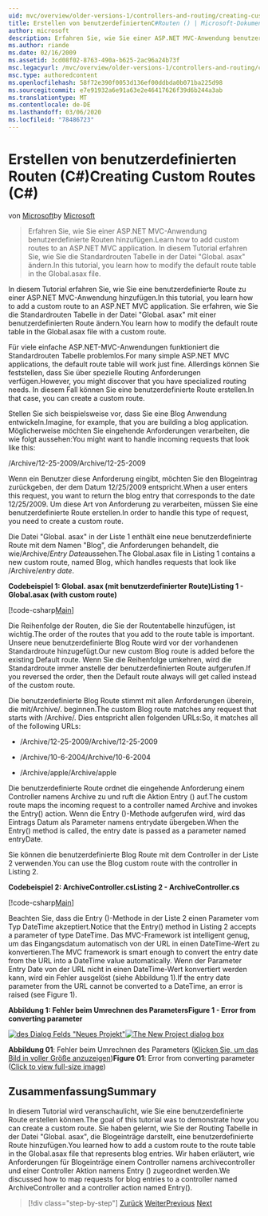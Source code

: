 ```yaml
---
uid: mvc/overview/older-versions-1/controllers-and-routing/creating-custom-routes-cs
title: Erstellen von benutzerdefiniertenC#Routen () | Microsoft-Dokumentation
author: microsoft
description: Erfahren Sie, wie Sie einer ASP.NET MVC-Anwendung benutzerdefinierte Routen hinzufügen. In diesem Tutorial erfahren Sie, wie Sie die Standardrouten Tabelle in der Datei "Global. asax" ändern.
ms.author: riande
ms.date: 02/16/2009
ms.assetid: 3cd08f02-8763-490a-b625-2ac96a24b73f
msc.legacyurl: /mvc/overview/older-versions-1/controllers-and-routing/creating-custom-routes-cs
msc.type: authoredcontent
ms.openlocfilehash: 58f72e390f0053d136ef00ddbda0b071ba225d98
ms.sourcegitcommit: e7e91932a6e91a63e2e46417626f39d6b244a3ab
ms.translationtype: MT
ms.contentlocale: de-DE
ms.lasthandoff: 03/06/2020
ms.locfileid: "78486723"
---
```

# <a name="creating-custom-routes-c"></a><span data-ttu-id="bef51-104">Erstellen von benutzerdefinierten Routen (C#)</span><span class="sxs-lookup"><span data-stu-id="bef51-104">Creating Custom Routes (C#)</span></span>

<span data-ttu-id="bef51-105">von [Microsoft](https://github.com/microsoft)</span><span class="sxs-lookup"><span data-stu-id="bef51-105">by [Microsoft](https://github.com/microsoft)</span></span>

> <span data-ttu-id="bef51-106">Erfahren Sie, wie Sie einer ASP.NET MVC-Anwendung benutzerdefinierte Routen hinzufügen.</span><span class="sxs-lookup"><span data-stu-id="bef51-106">Learn how to add custom routes to an ASP.NET MVC application.</span></span> <span data-ttu-id="bef51-107">In diesem Tutorial erfahren Sie, wie Sie die Standardrouten Tabelle in der Datei "Global. asax" ändern.</span><span class="sxs-lookup"><span data-stu-id="bef51-107">In this tutorial, you learn how to modify the default route table in the Global.asax file.</span></span>

<span data-ttu-id="bef51-108">In diesem Tutorial erfahren Sie, wie Sie eine benutzerdefinierte Route zu einer ASP.NET MVC-Anwendung hinzufügen.</span><span class="sxs-lookup"><span data-stu-id="bef51-108">In this tutorial, you learn how to add a custom route to an ASP.NET MVC application.</span></span> <span data-ttu-id="bef51-109">Sie erfahren, wie Sie die Standardrouten Tabelle in der Datei "Global. asax" mit einer benutzerdefinierten Route ändern.</span><span class="sxs-lookup"><span data-stu-id="bef51-109">You learn how to modify the default route table in the Global.asax file with a custom route.</span></span>

<span data-ttu-id="bef51-110">Für viele einfache ASP.NET-MVC-Anwendungen funktioniert die Standardrouten Tabelle problemlos.</span><span class="sxs-lookup"><span data-stu-id="bef51-110">For many simple ASP.NET MVC applications, the default route table will work just fine.</span></span> <span data-ttu-id="bef51-111">Allerdings können Sie feststellen, dass Sie über spezielle Routing Anforderungen verfügen.</span><span class="sxs-lookup"><span data-stu-id="bef51-111">However, you might discover that you have specialized routing needs.</span></span> <span data-ttu-id="bef51-112">In diesem Fall können Sie eine benutzerdefinierte Route erstellen.</span><span class="sxs-lookup"><span data-stu-id="bef51-112">In that case, you can create a custom route.</span></span>

<span data-ttu-id="bef51-113">Stellen Sie sich beispielsweise vor, dass Sie eine Blog Anwendung entwickeln.</span><span class="sxs-lookup"><span data-stu-id="bef51-113">Imagine, for example, that you are building a blog application.</span></span> <span data-ttu-id="bef51-114">Möglicherweise möchten Sie eingehende Anforderungen verarbeiten, die wie folgt aussehen:</span><span class="sxs-lookup"><span data-stu-id="bef51-114">You might want to handle incoming requests that look like this:</span></span>

<span data-ttu-id="bef51-115">/Archive/12-25-2009</span><span class="sxs-lookup"><span data-stu-id="bef51-115">/Archive/12-25-2009</span></span>

<span data-ttu-id="bef51-116">Wenn ein Benutzer diese Anforderung eingibt, möchten Sie den Blogeintrag zurückgeben, der dem Datum 12/25/2009 entspricht.</span><span class="sxs-lookup"><span data-stu-id="bef51-116">When a user enters this request, you want to return the blog entry that corresponds to the date 12/25/2009.</span></span> <span data-ttu-id="bef51-117">Um diese Art von Anforderung zu verarbeiten, müssen Sie eine benutzerdefinierte Route erstellen.</span><span class="sxs-lookup"><span data-stu-id="bef51-117">In order to handle this type of request, you need to create a custom route.</span></span>

<span data-ttu-id="bef51-118">Die Datei "Global. asax" in der Liste 1 enthält eine neue benutzerdefinierte Route mit dem Namen "Blog", die Anforderungen behandelt, die wie/Archive/*Entry Date*aussehen.</span><span class="sxs-lookup"><span data-stu-id="bef51-118">The Global.asax file in Listing 1 contains a new custom route, named Blog, which handles requests that look like /Archive/*entry date*.</span></span>

<span data-ttu-id="bef51-119">**Codebeispiel 1: Global. asax (mit benutzerdefinierter Route)**</span><span class="sxs-lookup"><span data-stu-id="bef51-119">**Listing 1 - Global.asax (with custom route)**</span></span>

[!code-csharp[Main](creating-custom-routes-cs/samples/sample1.cs)]

<span data-ttu-id="bef51-120">Die Reihenfolge der Routen, die Sie der Routentabelle hinzufügen, ist wichtig.</span><span class="sxs-lookup"><span data-stu-id="bef51-120">The order of the routes that you add to the route table is important.</span></span> <span data-ttu-id="bef51-121">Unsere neue benutzerdefinierte Blog Route wird vor der vorhandenen Standardroute hinzugefügt.</span><span class="sxs-lookup"><span data-stu-id="bef51-121">Our new custom Blog route is added before the existing Default route.</span></span> <span data-ttu-id="bef51-122">Wenn Sie die Reihenfolge umkehren, wird die Standardroute immer anstelle der benutzerdefinierten Route aufgerufen.</span><span class="sxs-lookup"><span data-stu-id="bef51-122">If you reversed the order, then the Default route always will get called instead of the custom route.</span></span>

<span data-ttu-id="bef51-123">Die benutzerdefinierte Blog Route stimmt mit allen Anforderungen überein, die mit/Archive/. beginnen.</span><span class="sxs-lookup"><span data-stu-id="bef51-123">The custom Blog route matches any request that starts with /Archive/.</span></span> <span data-ttu-id="bef51-124">Dies entspricht allen folgenden URLs:</span><span class="sxs-lookup"><span data-stu-id="bef51-124">So, it matches all of the following URLs:</span></span>

- <span data-ttu-id="bef51-125">/Archive/12-25-2009</span><span class="sxs-lookup"><span data-stu-id="bef51-125">/Archive/12-25-2009</span></span>

- <span data-ttu-id="bef51-126">/Archive/10-6-2004</span><span class="sxs-lookup"><span data-stu-id="bef51-126">/Archive/10-6-2004</span></span>

- <span data-ttu-id="bef51-127">/Archive/apple</span><span class="sxs-lookup"><span data-stu-id="bef51-127">/Archive/apple</span></span>

<span data-ttu-id="bef51-128">Die benutzerdefinierte Route ordnet die eingehende Anforderung einem Controller namens Archive zu und ruft die Aktion Entry () auf.</span><span class="sxs-lookup"><span data-stu-id="bef51-128">The custom route maps the incoming request to a controller named Archive and invokes the Entry() action.</span></span> <span data-ttu-id="bef51-129">Wenn die Entry ()-Methode aufgerufen wird, wird das Eintrags Datum als Parameter namens entrydate übergeben.</span><span class="sxs-lookup"><span data-stu-id="bef51-129">When the Entry() method is called, the entry date is passed as a parameter named entryDate.</span></span>

<span data-ttu-id="bef51-130">Sie können die benutzerdefinierte Blog Route mit dem Controller in der Liste 2 verwenden.</span><span class="sxs-lookup"><span data-stu-id="bef51-130">You can use the Blog custom route with the controller in Listing 2.</span></span>

<span data-ttu-id="bef51-131">**Codebeispiel 2: ArchiveController.cs**</span><span class="sxs-lookup"><span data-stu-id="bef51-131">**Listing 2 - ArchiveController.cs**</span></span>

[!code-csharp[Main](creating-custom-routes-cs/samples/sample2.cs)]

<span data-ttu-id="bef51-132">Beachten Sie, dass die Entry ()-Methode in der Liste 2 einen Parameter vom Typ DateTime akzeptiert.</span><span class="sxs-lookup"><span data-stu-id="bef51-132">Notice that the Entry() method in Listing 2 accepts a parameter of type DateTime.</span></span> <span data-ttu-id="bef51-133">Das MVC-Framework ist intelligent genug, um das Eingangsdatum automatisch von der URL in einen DateTime-Wert zu konvertieren.</span><span class="sxs-lookup"><span data-stu-id="bef51-133">The MVC framework is smart enough to convert the entry date from the URL into a DateTime value automatically.</span></span> <span data-ttu-id="bef51-134">Wenn der Parameter Entry Date von der URL nicht in einen DateTime-Wert konvertiert werden kann, wird ein Fehler ausgelöst (siehe Abbildung 1).</span><span class="sxs-lookup"><span data-stu-id="bef51-134">If the entry date parameter from the URL cannot be converted to a DateTime, an error is raised (see Figure 1).</span></span>

<span data-ttu-id="bef51-135">**Abbildung 1: Fehler beim Umrechnen des Parameters**</span><span class="sxs-lookup"><span data-stu-id="bef51-135">**Figure 1 - Error from converting parameter**</span></span>

<span data-ttu-id="bef51-136">[![des Dialog Felds "Neues Projekt"](creating-custom-routes-cs/_static/image1.jpg)](creating-custom-routes-cs/_static/image1.png)</span><span class="sxs-lookup"><span data-stu-id="bef51-136">[![The New Project dialog box](creating-custom-routes-cs/_static/image1.jpg)](creating-custom-routes-cs/_static/image1.png)</span></span>

<span data-ttu-id="bef51-137">**Abbildung 01**: Fehler beim Umrechnen des Parameters ([Klicken Sie, um das Bild in voller Größe anzuzeigen](creating-custom-routes-cs/_static/image2.png))</span><span class="sxs-lookup"><span data-stu-id="bef51-137">**Figure 01**: Error from converting parameter ([Click to view full-size image](creating-custom-routes-cs/_static/image2.png))</span></span>

## <a name="summary"></a><span data-ttu-id="bef51-138">Zusammenfassung</span><span class="sxs-lookup"><span data-stu-id="bef51-138">Summary</span></span>

<span data-ttu-id="bef51-139">In diesem Tutorial wird veranschaulicht, wie Sie eine benutzerdefinierte Route erstellen können.</span><span class="sxs-lookup"><span data-stu-id="bef51-139">The goal of this tutorial was to demonstrate how you can create a custom route.</span></span> <span data-ttu-id="bef51-140">Sie haben gelernt, wie Sie der Routing Tabelle in der Datei "Global. asax", die Blogeinträge darstellt, eine benutzerdefinierte Route hinzufügen.</span><span class="sxs-lookup"><span data-stu-id="bef51-140">You learned how to add a custom route to the route table in the Global.asax file that represents blog entries.</span></span> <span data-ttu-id="bef51-141">Wir haben erläutert, wie Anforderungen für Blogeinträge einem Controller namens archivecontroller und einer Controller Aktion namens Entry () zugeordnet werden.</span><span class="sxs-lookup"><span data-stu-id="bef51-141">We discussed how to map requests for blog entries to a controller named ArchiveController and a controller action named Entry().</span></span>

> [!div class="step-by-step"]
> <span data-ttu-id="bef51-142">[Zurück](aspnet-mvc-controllers-overview-cs.md)
> [Weiter](creating-a-route-constraint-cs.md)</span><span class="sxs-lookup"><span data-stu-id="bef51-142">[Previous](aspnet-mvc-controllers-overview-cs.md)
[Next](creating-a-route-constraint-cs.md)</span></span>

